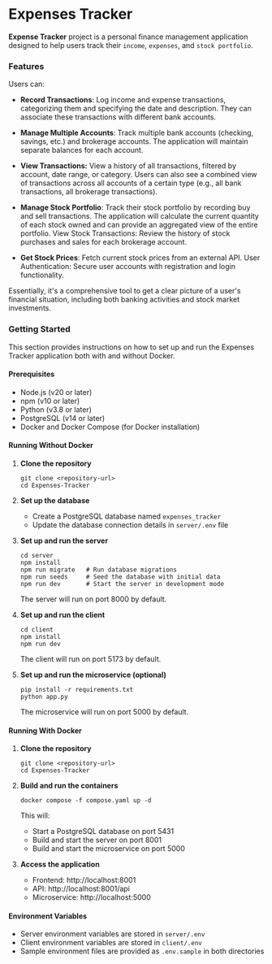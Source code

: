 # Expenses Tracker

**Expense Tracker** project is a personal finance management application designed to help users track their `income`, `expenses`, and `stock portfolio`.

### Features

Users can:

* **Record Transactions**: Log income and expense transactions, categorizing them and specifying the date and description. They can associate these transactions with different bank accounts.

* **Manage Multiple Accounts**: Track multiple bank accounts (checking, savings, etc.) and brokerage accounts. The application will maintain separate balances for each account.

* **View Transactions:** View a history of all transactions, filtered by account, date range, or category. Users can also see a combined view of transactions across all accounts of a certain type (e.g., all bank transactions, all brokerage transactions).

* **Manage Stock Portfolio**: Track their stock portfolio by recording buy and sell transactions. The application will calculate the current quantity of each stock owned and can provide an aggregated view of the entire portfolio.
View Stock Transactions: Review the history of stock purchases and sales for each brokerage account.

* **Get Stock Prices**: Fetch current stock prices from an external API.
User Authentication: Secure user accounts with registration and login functionality.

Essentially, it's a comprehensive tool to get a clear picture of a user's financial situation, including both banking activities and stock market investments.

### Getting Started

This section provides instructions on how to set up and run the Expenses Tracker application both with and without Docker.

#### Prerequisites

- Node.js (v20 or later)
- npm (v10 or later)
- Python (v3.8 or later)
- PostgreSQL (v14 or later)
- Docker and Docker Compose (for Docker installation)

#### Running Without Docker

1. **Clone the repository**
   ```
   git clone <repository-url>
   cd Expenses-Tracker
   ```

2. **Set up the database**
   - Create a PostgreSQL database named `expenses_tracker`
   - Update the database connection details in `server/.env` file

3. **Set up and run the server**
   ```
   cd server
   npm install
   npm run migrate   # Run database migrations
   npm run seeds     # Seed the database with initial data
   npm run dev       # Start the server in development mode
   ```
   The server will run on port 8000 by default.

4. **Set up and run the client**
   ```
   cd client
   npm install
   npm run dev
   ```
   The client will run on port 5173 by default.

5. **Set up and run the microservice (optional)**
   ```
   pip install -r requirements.txt
   python app.py
   ```
   The microservice will run on port 5000 by default.

#### Running With Docker

1. **Clone the repository**
   ```
   git clone <repository-url>
   cd Expenses-Tracker
   ```

2. **Build and run the containers**
   ```
   docker compose -f compose.yaml up -d
   ```
   This will:
   - Start a PostgreSQL database on port 5431
   - Build and start the server on port 8001
   - Build and start the microservice on port 5000

3. **Access the application**
   - Frontend: http://localhost:8001
   - API: http://localhost:8001/api
   - Microservice: http://localhost:5000

#### Environment Variables

- Server environment variables are stored in `server/.env`
- Client environment variables are stored in `client/.env`
- Sample environment files are provided as `.env.sample` in both directories
